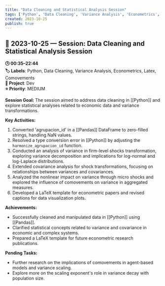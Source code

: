 ```yaml
---
title: "Data Cleaning and Statistical Analysis Session"
tags: ['Python', 'Data Cleaning', 'Variance Analysis', 'Econometrics', 'Latex', 'Comovements']
created: 2023-10-25
publish: true
---
```


## 📅 2023-10-25 — Session: Data Cleaning and Statistical Analysis Session

**🕒 00:35–22:44**  
**🏷️ Labels**: Python, Data Cleaning, Variance Analysis, Econometrics, Latex, Comovements  
**📂 Project**: Dev  
**⭐ Priority**: MEDIUM  


**Session Goal:**
The session aimed to address data cleaning in [[Python]] and explore statistical analyses related to economic data and variance transformations.

**Key Activities:**
1. Converted 'agrupacion_id' in a [[Pandas]] DataFrame to zero-filled strings, handling NaN values.
2. Resolved a type conversion error in [[Python]] by adjusting the `harmonize_agrupacion_id` function.
3. Conducted an analysis of variance in firm-level shocks transformation, exploring variance decomposition and implications for log-normal and log-Laplace distributions.
4. Extended covariance analysis for shock transformations, focusing on relationships between variances and covariances.
5. Analyzed the nonlinear impact on variance through micro shocks and explored the influence of comovements on variance in aggregated measures.
6. Developed a LaTeX template for econometric papers and revised captions for data visualization plots.

**Achievements:**
- Successfully cleaned and manipulated data in [[Python]] using [[Pandas]].
- Clarified statistical concepts related to variance and covariance in economic and complex systems.
- Prepared a LaTeX template for future econometric research publications.

**Pending Tasks:**
- Further research on the implications of comovements in agent-based models and variance scaling.
- Explore more on the scaling exponent's role in variance decay with population size.
